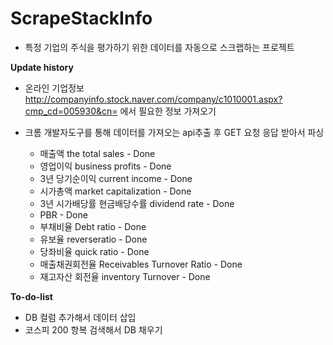 # ScrapeStackInfo

- 특정 기업의 주식을 평가하기 위한 데이터를 자동으로 스크랩하는 프로젝트



**Update history**

- 온라인 기업정보 http://companyinfo.stock.naver.com/company/c1010001.aspx?cmp_cd=005930&cn= 에서 필요한 정보 가져오기

- 크롬 개발자도구를 통해 데이터를 가져오는 api추출 후 GET 요청 응답 받아서 파싱

  - 매출액 the total sales - Done
  - 영업이익 business profits - Done
  - 3년 당기순이익 current income - Done
  - 시가총액 market capitalization - Done
  - 3년 시가배당률 현금배당수률 dividend rate - Done
  - PBR - Done
  - 부채비율 Debt ratio - Done
  - 유보율 reverseratio - Done
  - 당좌비율 quick ratio - Done
  - 매출채권회전율 Receivables Turnover Ratio - Done
  - 재고자산 회전율 inventory Turnover - Done

  

**To-do-list**

- DB 컬럼 추가해서 데이터 삽입
- 코스피 200 항복 검색해서 DB 채우기

